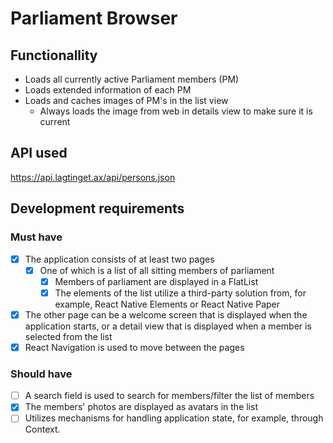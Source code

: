 # Parliament Browser

## Functionallity

- Loads all currently active Parliament members (PM)
- Loads extended information of each PM
- Loads and caches images of PM's in the list view
  - Always loads the image from web in details view to make sure it is current

## API used

<https://api.lagtinget.ax/api/persons.json>

## Development requirements

### Must have

- [x] The application consists of at least two pages
  - [x] One of which is a list of all sitting members of parliament
    - [x] Members of parliament are displayed in a FlatList
    - [x] The elements of the list utilize a third-party solution from, for example, React Native Elements or React Native Paper
- [x] The other page can be a welcome screen that is displayed when the application starts, or a detail view that is displayed when a member is selected from the list
- [x] React Navigation is used to move between the pages

### Should have

- [ ] A search field is used to search for members/filter the list of members
- [x] The members' photos are displayed as avatars in the list
- [ ] Utilizes mechanisms for handling application state, for example, through Context.

